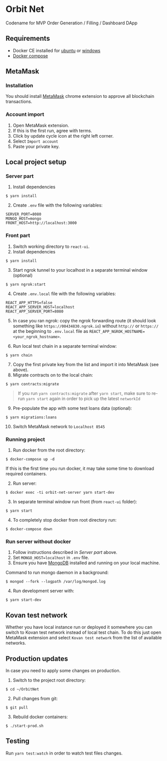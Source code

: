 # Orbit Net

Codename for MVP Order Generation / Filling / Dashboard DApp

## Requirements

* Docker CE installed for [ubuntu](https://docs.docker.com/engine/installation/linux/docker-ce/ubuntu/) or [windows](https://docs.docker.com/docker-for-windows/install/)
* [Docker compose](https://docs.docker.com/compose/install/)

## MetaMask

### Installation
You should install [MetaMask](https://chrome.google.com/webstore/detail/metamask/nkbihfbeogaeaoehlefnkodbefgpgknn) chrome extension to approve all blockchain transactions.

### Account import

1. Open MetaMask extension.
2. If this is the first run, agree with terms.
3. Click by update cycle icon at the right left corner.
4. Select `Import account`
5. Paste your private key.

## Local project setup

### Server part

1. Install dependencies

```
$ yarn install
```

2. Create `.env` file with the following variables:

```
SERVER_PORT=8080
MONGO_HOST=mongo
FRONT_HOST=http://localhost:3000
```

### Front part

1. Switch working directory to `react-ui`.
2. Install dependencies

```
$ yarn install
```

3. Start ngrok tunnel to your localhost in a separate terminal window (optional)

```
$ yarn ngrok:start
```

4. Create `.env.local` file with the following variables:

```
REACT_APP_HTTPS=false
REACT_APP_SERVER_HOST=localhost
REACT_APP_SERVER_PORT=8080
```

5. In case you ran ngrok: copy the ngrok forwarding route (it should look something like `https://00434830.ngrok.io`) without `http://` or `https://` at the beginning to `.env.local` file as `REACT_APP_NGROK_HOSTNAME=<your_ngrok_hostname>`.

6. Run local test chain in a separate terminal window:

```
$ yarn chain
```

7. Copy the first private key from the list and import it into MetaMask (see above).
8. Migrate contracts on to the local chain:

```
$ yarn contracts:migrate
```

> If you run `yarn contracts:migrate` after `yarn start`, make sure to re-run `yarn start` again in order
> to pick up the latest `networkId`

9. Pre-populate the app with some test loans data (optional):

```
$ yarn migrations:loans
```

10. Switch MetaMask network to `Localhost 8545`

### Running project

1. Run docker from the root directory:

```
$ docker-compose up -d
```

If this is the first time you run docker, it may take some time to download required containers.

2. Run server:

```
$ docker exec -ti orbit-net-server yarn start-dev
```

3. In separate terminal window run front (from `react-ui` folder):

```
$ yarn start
```

4. To completely stop docker from root directory run:

```
$ docker-compose down
```

### Run server without docker

1. Follow instructions described in *Server part* above.
2. Set `MONGO_HOST=localhost` in `.env` file.
3. Ensure you have [MongoDB](https://docs.mongodb.com/manual/administration/install-community/) installed and running on your
local machine.

Command to run mongo daemon in a background:

```
$ mongod --fork --logpath /var/log/mongod.log
```

4. Run development server with:

```
$ yarn start-dev
```

## Kovan test network

Whether you have local instance run or deployed it somewhere you can switch to Kovan test network instead of local test chain.
To do this just open MetaMask extension and select `Kovan test network` from the list of available networks.

## Production updates

In case you need to apply some changes on production.

1. Switch to the project root directory:

```
$ cd ~/OrbitNet
```

2. Pull changes from git:

```
$ git pull
```

3. Rebuild docker containers:

```
$ ./start-prod.sh
```

## Testing

Run `yarn test:watch` in order to watch test files changes.
